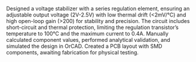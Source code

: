 Designed a voltage stabilizer with a series regulation element, ensuring an adjustable output voltage (2V-2.5V) with low thermal drift (<2mV/°C) and high open-loop gain (>200) for stability and precision. The circuit includes short-circuit and thermal protection, limiting the regulation transistor’s temperature to 100°C and the maximum current to 0.4A. Manually calculated component values, performed analytical validation, and simulated the design in OrCAD. Created a PCB layout with SMD components, awaiting fabrication for physical testing.

